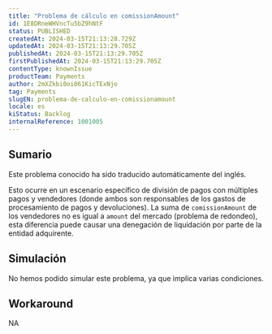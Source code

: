 ```yaml
---
title: "Problema de cálculo en comissionAmount"
id: 1E8DRneWHVncTu5bZ9hNtF
status: PUBLISHED
createdAt: 2024-03-15T21:13:28.729Z
updatedAt: 2024-03-15T21:13:29.705Z
publishedAt: 2024-03-15T21:13:29.705Z
firstPublishedAt: 2024-03-15T21:13:29.705Z
contentType: knownIssue
productTeam: Payments
author: 2mXZkbi0oi061KicTExNjo
tag: Payments
slugEN: problema-de-calculo-en-comissionamount
locale: es
kiStatus: Backlog
internalReference: 1001005
---
```


## Sumario

<div class="alert alert-info">
  <p>Este problema conocido ha sido traducido automáticamente del inglés.</p>
</div>


Esto ocurre en un escenario específico de división de pagos con múltiples pagos y vendedores (donde ambos son responsables de los gastos de procesamiento de pagos y devoluciones). La suma de `comissionAmount` de los vendedores no es igual a `amount` del mercado (problema de redondeo), esta diferencia puede causar una denegación de liquidación por parte de la entidad adquirente.



## Simulación


No hemos podido simular este problema, ya que implica varias condiciones.



## Workaround


NA




